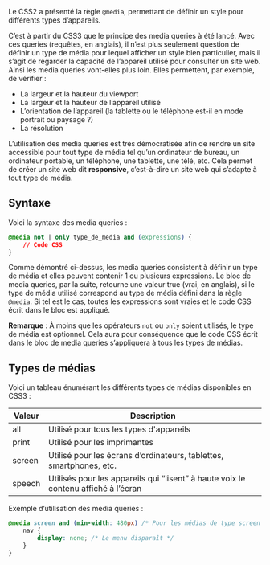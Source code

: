 Le CSS2 a présenté la règle ```@media```, permettant de définir un style pour différents types d’appareils. 

C’est à partir du CSS3 que le principe des media queries à été lancé. Avec ces queries (requêtes, en anglais), il n’est plus seulement question de définir un type de média pour lequel afficher un style bien particulier, mais il s’agit de regarder la capacité de l’appareil utilisé pour consulter un site web. Ainsi les media queries vont-elles plus loin. Elles permettent, par exemple, de vérifier :

- La largeur et la hauteur du viewport
- La largeur et la hauteur de l’appareil utilisé
- L’orientation de l’appareil (la tablette ou le téléphone est-il en mode portrait ou paysage ?)
- La résolution

L’utilisation des media queries est très démocratisée afin de rendre un site accessible pour tout type de média tel qu’un ordinateur de bureau, un ordinateur portable, un téléphone, une tablette, une télé, etc. Cela permet de créer un site web dit **responsive**, c’est-à-dire un site web qui s’adapte à tout type de média. 

## Syntaxe

Voici la syntaxe des media queries :

```css
@media not | only type_de_media and (expressions) {
	// Code CSS
}
```

Comme démontré ci-dessus, les media queries consistent à définir un type de média et elles peuvent contenir 1 ou plusieurs expressions. Le bloc de media queries, par la suite, retourne une valeur true (vrai, en anglais), si le type de média utilisé correspond au type de média défini dans la règle ```@media```. Si tel est le cas, toutes les expressions sont vraies et le code CSS écrit dans le bloc est appliqué. 

__Remarque__ : À moins que les opérateurs ```not``` ou ```only``` soient utilisés, le type de média est optionnel. Cela aura pour conséquence que le code CSS écrit dans le bloc de media queries s’appliquera à tous les types de médias.

## Types de médias

Voici un tableau énumérant les différents types de médias disponibles en CSS3 :

| **Valeur** | **Description** |
| --- | --- |
| all | Utilisé pour tous les types d'appareils |
| print | Utilisé pour les imprimantes |
| screen | Utilisé pour les écrans d’ordinateurs, tablettes, smartphones, etc. |
| speech | Utilisés pour les appareils qui “lisent” à haute voix le contenu affiché à l’écran |

Exemple d’utilisation des media queries :

```css
@media screen and (min-width: 480px) /* Pour les médias de type screen avec une largeur minimum de 480px */ {
	nav {
		display: none; /* Le menu disparaît */
	}
}
```